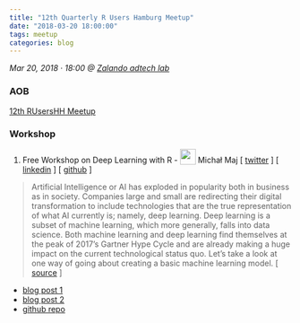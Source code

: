 ```yaml
---
title: "12th Quarterly R Users Hamburg Meetup"
date: "2018-03-20 18:00:00"
tags: meetup
categories: blog
---
```



*Mar 20, 2018 · 18:00 @ [Zalando adtech lab](https://www.zalando-adtech-lab.com/)*



### AOB

[12th RUsersHH Meetup](https://github.com/rusershamburg/meetup-repo/raw/master/meetup-12/RUsersHH12thMeetup.pdf)




### Workshop

1. Free Workshop on Deep Learning with R - <img style = "height: 2em; vertical-align: bottom;" src="https://rusershamburg.github.io/assets/avatar-michalmaj.jpg"> Michał Maj  [ [twitter](https://twitter.com/MichalMaj116) ] [ [linkedin](https://www.linkedin.com/in/michal-maj116/) ] [ [github](https://github.com/maju116) ]

> Artificial Intelligence or AI has exploded in popularity both in business as in society. Companies large and small are redirecting their digital transformation to include technologies that are the true representation of what AI currently is; namely, deep learning. Deep learning is a subset of machine learning, which more generally, falls into data science. Both machine learning and deep learning find themselves at the peak of 2017’s Gartner Hype Cycle and are already making a huge impact on the current technological status quo. Let’s take a look at one way of going about creating a basic machine learning model. [ [source](https://appsilondatascience.com/blog/rstats/2018/01/16/keras.html) ]



- [blog post 1](https://appsilondatascience.com/blog/rstats/2018/01/16/keras.html)
- [blog post 2](https://appsilondatascience.com/blog/rstats/2018/01/23/keras.html)
- [github repo](https://github.com/maju116/WhyR_Hamburg.git)
